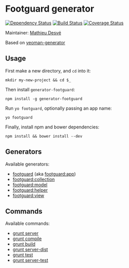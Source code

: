 # Footguard generator

[![Dependency Status](https://gemnasium.com/mazerte/generator-footguard.png)](https://gemnasium.com/mazerte/generator-footguard)
[![Build Status](https://travis-ci.org/mazerte/generator-footguard.png?branch=master)](https://travis-ci.org/mazerte/generator-footguard)
[![Coverage Status](https://coveralls.io/repos/mazerte/generator-footguard/badge.png?branch=master)](https://coveralls.io/r/mazerte/generator-footguard?branch=master)

Maintainer: [Mathieu Desvé](https://github.com/mazerte)

Based on [yeoman-generator](https://github.com/yeoman/yeoman-generator/)

## Usage

First make a new directory, and `cd` into it:
```
mkdir my-new-project && cd $_
```

Then install `generator-footguard`:
```
npm install -g generator-footguard
```

Run `yo footguard`, optionally passing an app name:
```
yo footguard
```

Finally, install npm and bower dependencies:
```
npm install && bower install --dev
```

## Generators

Available generators:

* [footguard](#app) (aka [footguard:app](#app))
* [footguard:collection](#collection)
* [footguard:model](#model)
* [footguard:helper](#helper)
* [footguard:view](#view)

## Commands

Available commands:

* [grunt server](#server)
* [grunt compile](#compile)
* [grunt build](#build)
* [grunt server-dist](#server-dist)
* [grunt test](#test)
* [grunt server-test](#server-test)
